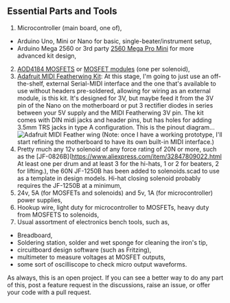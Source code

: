 ## Essential Parts and Tools
1. Microcontroller (main board, one of),
  - Arduino Uno, Mini or Nano for basic, single-beater/instrument setup,
  - Arduino Mega 2560 or 3rd party [2560 Mega Pro Mini](https://www.aliexpress.com/item/32904052177.html) for more advanced kit design,
2. [AOD4184 MOSFETS](https://www.aosmd.com/res/datasheets/AOD4184A.pdf) or [MOSFET modules](https://lonelybinary.com/products/aod4184-40v-50a-mosfet-mos-module) (one per solenoid),
3. [Adafruit MIDI Featherwing Kit](https://learn.adafruit.com/adafruit-midi-featherwing/overview): At this stage, I'm going to just use an off-the-shelf, external Serial-MIDI interface and the one that's available to use without headers pre-soldered, allowing for wiring as an external module, is this kit. It's designed for 3V, but maybe feed it from the 3V pin of the Nano on the motherboard or put 3 rectifier diodes in series between your 5V supply and the MIDI Featherwing 3V pin. The kit comes with DIN midi jacks and header pins, but has holes for adding 3.5mm TRS jacks in type A configuration. This is the pinout diagram...
![Adafruit MIDI Feather wing](./immages/adafruit_products_MIDI_FW_pinouts_bottom.jpg)
(Note: once I have a working prototype, I'll start refining the motherboard to have its own built-in MIDI interface.)
4. Pretty much any 12v solenoid of any force rating of 20N or more, such as the [JF-0826B](https://www.aliexpress.com/item/32847809022.html At least one per drum and at least 3 for the hi-hats, 1 or 2 for beaters, 2 for lifting.), the 60N JF-1250B has been added to solenoids.scad to use as a template in design models. Hi-hat closing solenoid probably requires the JF-1250B at a minimum,
4. 24v, 5A (for MOSFETs and solenoids) and 5v, 1A (for microcontroller) power supplies,
6. Hookup wire, light duty for microcontroller to MOSFETs, heavy duty from MOSFETS to solenoids,
7. Usual assortment of electronics bench tools, such as,
  - Breadboard,
  - Soldering station, solder and wet sponge for cleaning the iron's tip,
  - circuitboard design software (such as Fritzing),
  - multimeter to measure voltages at MOSFET outputs,
  - some sort of oscilliscope to check micro output waveforms.

As always, this is an open project. If you can see a better way to do any part of this, post a feature request in the discussions, raise an issue, or offer your code with a pull request.